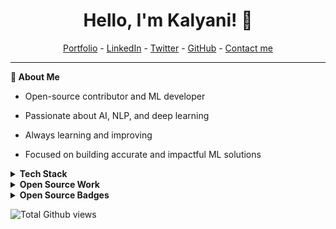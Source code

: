 <h1 align="center">Hello, I'm Kalyani! 🌟</h1>

<!--- Adding Header Elements -->
<p align="center">
  <a href="https://portfolio-kalyanivercel.app/">Portfolio</a> -
  <a href="https://www.linkedin.com/in/uppuluri-kalyani-522419257/">LinkedIn</a> - 
  <a href="https://twitter.com/_Kalyaniangel_">Twitter</a> -
  <a href="https://github.com/UppuluriKalyani">GitHub</a> -
  <a href="mailto:kalyaniuppuluri7@gmail.com">Contact me</a>
</p>

-----------------------------------------------------------

**🔹 About Me**

- Open-source contributor and ML developer

- Passionate about AI, NLP, and deep learning

- Always learning and improving

- Focused on building accurate and impactful ML solutions

<details>
	<summary><b>Tech Stack</b></summary>
<details>
  <summary><strong>Programming Languages</strong></summary>
  <p>
    <img src="https://skillicons.dev/icons?i=cpp&theme=dark" alt="C++" height="50">
    <img src="https://skillicons.dev/icons?i=c&theme=dark" alt="C" height="50">
    <img src="https://skillicons.dev/icons?i=java&theme=dark" alt="Java" height="50">
    <img src="https://skillicons.dev/icons?i=python&theme=dark" alt="Python" height="50">
    <img src="https://skillicons.dev/icons?i=js&theme=dark" alt="JavaScript" height="50">
  </p>
</details>

<details>
  <summary><strong>Database Technologies</strong></summary>
  <p>
    <img src="https://skillicons.dev/icons?i=mysql&theme=dark" alt="MySQL" height="50">
    <img src="https://skillicons.dev/icons?i=mongodb&theme=dark" alt="MongoDB" height="50">
    <img src="https://skillicons.dev/icons?i=firebase&theme=dark" alt="Firebase" height="50">
  </p>
</details>

<details>
  <summary><strong>Frontend Development</strong></summary>
  <p>
    <img src="https://skillicons.dev/icons?i=html&theme=dark" alt="HTML" height="50">
    <img src="https://skillicons.dev/icons?i=css&theme=dark" alt="CSS" height="50">
    <img src="https://skillicons.dev/icons?i=js&theme=dark" alt="JavaScript" height="50">
    <img src="https://skillicons.dev/icons?i=react&theme=dark" alt="React" height="50">
    <img src="https://skillicons.dev/icons?i=angular&theme=dark" alt="Angular" height="50">
  </p>
</details>

<details>
  <summary><strong>Backend Development</strong></summary>
  <p>
    <img src="https://skillicons.dev/icons?i=nodejs&theme=dark" alt="Node.js" height="50">
  </p>
</details>

<details>
  <summary><strong>Frameworks & Libraries</strong></summary>
  <p>
    <img src="https://skillicons.dev/icons?i=pytorch&theme=dark" alt="PyTorch" height="50">
    <img src="https://skillicons.dev/icons?i=tensorflow&theme=dark" alt="TensorFlow" height="50">
    <img src="https://numpy.org/images/logo.svg" alt="NumPy" height="50">
    <img src="https://skillicons.dev/icons?i=scikit-learn&theme=dark" alt="Scikit-learn" height="50">
    <img src="https://matplotlib.org/_static/logo2.svg" alt="Matplotlib" height="50">
  </p>
</details>

<details>
  <summary><strong>Developer Tools</strong></summary>
  <p>
    <img src="https://skillicons.dev/icons?i=git&theme=dark" alt="Git" height="50">
    <img src="https://skillicons.dev/icons?i=github&theme=dark" alt="GitHub" height="50">
    <img src="https://skillicons.dev/icons?i=gitlab&theme=dark" alt="GitLab" height="50">
    <img src="https://skillicons.dev/icons?i=vscode&theme=dark" alt="VSCode" height="50">
  </p>
</details>

<details>
  <summary><strong>Operating Systems</strong></summary>
  <p>
    <img src="https://img.shields.io/badge/Linux-FCC624?style=for-the-badge&logo=linux&logoColor=black" alt="Linux" height="50">
    <img src="https://img.shields.io/badge/Windows-0078D6?style=for-the-badge&logo=windows&logoColor=white" alt="Windows" height="50">
  </p>
</details>
</details>

<details>
  <summary><b>Open Source Work</b></summary>
  <p>
    <img src="https://img.shields.io/badge/ML--Nexus-Contributions-green?style=for-the-badge&logo=github" alt="ML-Nexus Contributions" height="50">
    <img src="https://img.shields.io/badge/Admin-ML--Nexus-blue?style=for-the-badge&logo=github" alt="ML-Nexus Admin" height="50">
    <img src="https://img.shields.io/badge/GSSoC--2024-Active-yellow?style=for-the-badge&logo=github" alt="GSSoC 2024 Active" height="50">
    <img src="https://img.shields.io/badge/GSSoC--2024-core team-orange?style=for-the-badge&logo=github" alt="GSSoC 2024 Core-team" height="50">
  </p>
</details>
<details>
<summary><b>Open Source Badges</b></summary>	
<table align="center">
<h5 align='center'><i>GSSOC(24) Badges</i></h5>	
  <tr>
    <td><a href="https://gssoc.girlscript.tech/leaderboard"><img src="https://raw.githubusercontent.com/GSSoC24/Postman-Challenge/main/docs/assets/Postman%20White.png" width="100px" height="100px" /></a></td>
    <td><img src="https://raw.githubusercontent.com/GSSoC24/Postman-Challenge/main/docs/assets/1.png" width="100px" height="100px" /></td>
    <td><img src="https://raw.githubusercontent.com/GSSoC24/Postman-Challenge/main/docs/assets/2.png" width="100px" height="100px" /></td>
    <td><img src="https://raw.githubusercontent.com/GSSoC24/Postman-Challenge/main/docs/assets/3.png" width="100px" height="100px" /></td>
    <td><img src="https://raw.githubusercontent.com/GSSoC24/Postman-Challenge/main/docs/assets/4.png" width="100px" height="100px" /></td>
    <td><img src="https://raw.githubusercontent.com/GSSoC24/Postman-Challenge/main/docs/assets/5.png" width="100px" height="100px" /></td>
  </tr>
</table>
	
<h5 align='center'><i>hacktoberfest Badges</i></h5>

[![An image of @uppulurikalyani's Holopin badges, which is a link to view their full Holopin profile](https://holopin.me/uppulurikalyani)](https://holopin.io/@uppulurikalyani)
</details>

<p align="left"><img src="https://komarev.com/ghpvc/?username=UppuluriKalyani&color=red" alt="Total Github views" />





